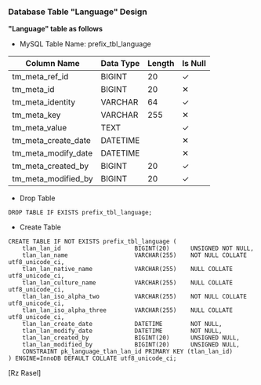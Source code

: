 ### Database Table "Language" Design
**"Language" table as follows**

* MySQL Table Name: prefix_tbl_language

| Column Name | Data Type | Length | Is Null |
| ------ | ------ | ------ | ------ |
| tm_meta_ref_id | BIGINT | 20 | ✓ |
| tm_meta_id | BIGINT | 20 | ✕ |
| tm_meta_identity | VARCHAR | 64 | ✓ |
| tm_meta_key | VARCHAR | 255 | ✕ |
| tm_meta_value | TEXT |  | ✓ |
| tm_meta_create_date | DATETIME |  | ✕ |
| tm_meta_modify_date | DATETIME |  | ✕ |
| tm_meta_created_by | BIGINT | 20 | ✓ |
| tm_meta_modified_by | BIGINT | 20 | ✓ |


* Drop Table

```drop_table_language
DROP TABLE IF EXISTS prefix_tbl_language;
```

* Create Table


```create_table_language
CREATE TABLE IF NOT EXISTS prefix_tbl_language (
    tlan_lan_id                     BIGINT(20)      UNSIGNED NOT NULL,
    tlan_lan_name                   VARCHAR(255)    NOT NULL COLLATE utf8_unicode_ci,
    tlan_lan_native_name            VARCHAR(255)    NULL COLLATE utf8_unicode_ci,
    tlan_lan_culture_name           VARCHAR(255)    NULL COLLATE utf8_unicode_ci,
    tlan_lan_iso_alpha_two          VARCHAR(255)    NOT NULL COLLATE utf8_unicode_ci,
    tlan_lan_iso_alpha_three        VARCHAR(255)    NULL COLLATE utf8_unicode_ci,
    tlan_lan_create_date            DATETIME        NOT NULL,
    tlan_lan_modify_date            DATETIME        NOT NULL,
    tlan_lan_created_by             BIGINT(20)      UNSIGNED NULL,
    tlan_lan_modified_by            BIGINT(20)      UNSIGNED NULL,
    CONSTRAINT pk_language_tlan_lan_id PRIMARY KEY (tlan_lan_id)
) ENGINE=InnoDB DEFAULT COLLATE utf8_unicode_ci;
```


[Rz Rasel]
